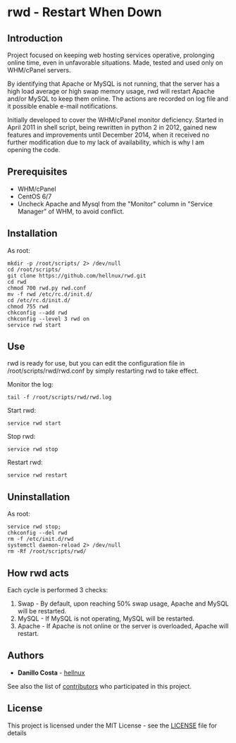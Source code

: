 # rwd - Restart When Down

## Introduction

Project focused on keeping web hosting services operative, prolonging online time, even in unfavorable situations. Made, tested and used only on WHM/cPanel servers.

By identifying that Apache or MySQL is not running, that the server has a high load average or high swap memory usage, rwd will restart Apache and/or MySQL to keep them online. The actions are recorded on log file and it possible enable e-mail notifications.

Initially developed to cover the WHM/cPanel monitor deficiency. Started in April 2011 in shell script, being rewritten in python 2 in 2012, gained new features and improvements until December 2014, when it received no further modification due to my lack of availability, which is why I am opening the code.


## Prerequisites

- WHM/cPanel
- CentOS 6/7
- Uncheck Apache and Mysql from the "Monitor" column in "Service Manager" of WHM, to avoid conflict.

## Installation

As root:

```
mkdir -p /root/scripts/ 2> /dev/null
cd /root/scripts/
git clone https://github.com/hellnux/rwd.git
cd rwd
chmod 700 rwd.py rwd.conf
mv -f rwd /etc/rc.d/init.d/
cd /etc/rc.d/init.d/
chmod 755 rwd
chkconfig --add rwd
chkconfig --level 3 rwd on
service rwd start
```

## Use

rwd is ready for use, but you can edit the configuration file in /root/scripts/rwd/rwd.conf by simply restarting rwd to take effect.

Monitor the log:
```
tail -f /root/scripts/rwd/rwd.log
```

Start rwd:
```
service rwd start
```

Stop rwd:
```
service rwd stop
```

Restart rwd:
```
service rwd restart
```

## Uninstallation

As root:

```
service rwd stop;
chkconfig --del rwd
rm -f /etc/init.d/rwd
systemctl daemon-reload 2> /dev/null
rm -Rf /root/scripts/rwd/
```

## How rwd acts

Each cycle is performed 3 checks:

1. Swap - By default, upon reaching 50% swap usage, Apache and MySQL will be restarted.
2. MySQL - If MySQL is not operating, MySQL will be restarted.
3. Apache - If Apache is not online or the server is overloaded, Apache will restart.

## Authors

* **Danillo Costa** - [hellnux](https://github.com/hellnux)

See also the list of [contributors](https://github.com/hellnux/rwd/contributors) who participated in this project.

## License

This project is licensed under the MIT License - see the [LICENSE](LICENSE) file for details
